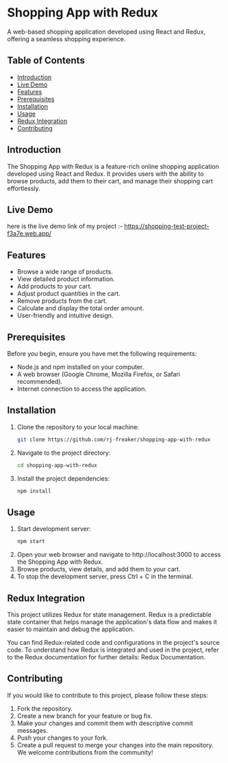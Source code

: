 # Shopping App with Redux

A web-based shopping application developed using React and Redux, offering a seamless shopping experience.

## Table of Contents
- [Introduction](#introduction)
- [Live Demo](#liveDemo)
- [Features](#features)
- [Prerequisites](#prerequisites)
- [Installation](#installation)
- [Usage](#usage)
- [Redux Integration](#redux-integration)
- [Contributing](#contributing)

## Introduction

The Shopping App with Redux is a feature-rich online shopping application developed using React and Redux. It provides users with the ability to browse products, add them to their cart, and manage their shopping cart effortlessly.

## Live Demo
   here is the live demo link of my project :- https://shopping-test-project-f3a7e.web.app/

## Features

- Browse a wide range of products.
- View detailed product information.
- Add products to your cart.
- Adjust product quantities in the cart.
- Remove products from the cart.
- Calculate and display the total order amount.
- User-friendly and intuitive design.

## Prerequisites

Before you begin, ensure you have met the following requirements:

- Node.js and npm installed on your computer.
- A web browser (Google Chrome, Mozilla Firefox, or Safari recommended).
- Internet connection to access the application.

## Installation

1. Clone the repository to your local machine:

   ```bash
   git clone https://github.com/rj-freaker/shopping-app-with-redux
2. Navigate to the project directory:
    ```bash
    cd shopping-app-with-redux
3. Install the project dependencies:
    ```bash
    npm install
## Usage

1. Start development server:
    ```bash
    npm start
2. Open your web browser and navigate to http://localhost:3000 to access the Shopping App with Redux.
3. Browse products, view details, and add them to your cart.
4. To stop the development server, press Ctrl + C in the terminal.

## Redux Integration

This project utilizes Redux for state management. Redux is a predictable state container that helps manage the application's data flow and makes it easier to maintain and debug the application.

You can find Redux-related code and configurations in the project's source code. To understand how Redux is integrated and used in the project, refer to the Redux documentation for further details: Redux Documentation.

## Contributing

If you would like to contribute to this project, please follow these steps:
1. Fork the repository.
2. Create a new branch for your feature or bug fix.
3. Make your changes and commit them with descriptive commit messages.
4. Push your changes to your fork.
5. Create a pull request to merge your changes into the main repository.
We welcome contributions from the community!
    
